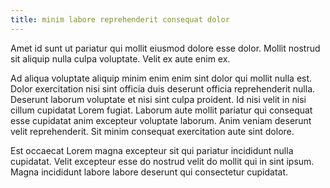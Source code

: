 ```yaml
---
title: minim labore reprehenderit consequat dolor
---
```


Amet id sunt ut pariatur qui mollit eiusmod dolore esse dolor. Mollit nostrud sit aliquip nulla culpa voluptate. Velit ex aute enim ex.

Ad aliqua voluptate aliquip minim enim enim sint dolor qui mollit nulla est. Dolor exercitation nisi sint officia duis deserunt officia reprehenderit nulla. Deserunt laborum voluptate et nisi sint culpa proident. Id nisi velit in nisi cillum cupidatat Lorem fugiat. Laborum aute mollit pariatur qui consequat esse cupidatat anim excepteur voluptate laborum. Anim veniam deserunt velit reprehenderit. Sit minim consequat exercitation aute sint dolore.

Est occaecat Lorem magna excepteur sit qui pariatur incididunt nulla cupidatat. Velit excepteur esse do nostrud velit do mollit qui in sint ipsum. Magna incididunt labore labore deserunt qui consectetur cupidatat.